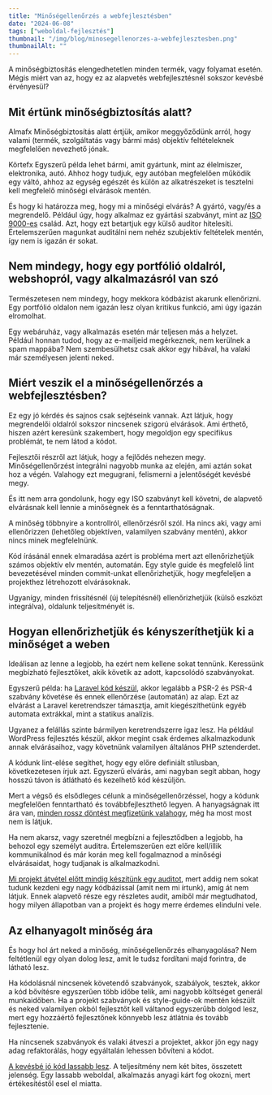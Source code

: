 ```yaml
---
title: "Minőségellenőrzés a webfejlesztésben"
date: "2024-06-08"
tags: ["weboldal-fejlesztés"]
thumbnail: "/img/blog/minosegellenorzes-a-webfejlesztesben.png"
thumbnailAlt: ""
---
```


<p class="lead">A minőségbiztosítás elengedhetetlen minden termék, vagy folyamat esetén. Mégis miért van az, hogy ez az alapvetés webfejlesztésnél sokszor kevésbé érvényesül?</p>

## Mit értünk minőségbiztosítás alatt?

Almafx Minőségbiztosítás alatt értjük, amikor meggyőződünk arról, hogy valami (termék, szolgáltatás vagy bármi más) objektív feltételeknek megfelelően nevezhető jónak.

Körtefx Egyszerű példa lehet bármi, amit gyártunk, mint az élelmiszer, elektronika, autó. Ahhoz hogy tudjuk, egy autóban megfelelően működik egy váltó, ahhoz az egység egészét és külön az alkatrészeket is tesztelni kell megfelelő minőségi elvárások mentén.

És hogy ki határozza meg, hogy mi a minőségi elvárás? A gyártó, vagy/és a megrendelő. Például úgy, hogy alkalmaz ez gyártási szabványt, mint az [ISO 9000-es](https://www.iso.org/standards/popular/iso-9000-family) család. Azt, hogy ezt betartjuk egy külső auditor hitelesíti. Értelemszerűen magunkat auditálni nem nehéz szubjektív feltételek mentén, így nem is igazán ér sokat.

## Nem mindegy, hogy egy portfólió oldalról, webshopról, vagy alkalmazásról van szó

Természetesen nem mindegy, hogy mekkora kódbázist akarunk ellenőrizni. Egy portfólió oldalon nem igazán lesz olyan kritikus funkció, ami úgy igazán elromolhat.

Egy webáruház, vagy alkalmazás esetén már teljesen más a helyzet. Például honnan tudod, hogy az e-mailjeid megérkeznek, nem kerülnek a spam mappába? Nem szembesülhetsz csak akkor egy hibával, ha valaki már személyesen jelenti neked.

## Miért veszik el a minőségellenőrzés a webfejlesztésben?

Ez egy jó kérdés és sajnos csak sejtéseink vannak. Azt látjuk, hogy megrendelői oldalról sokszor nincsenek szigorú elvárások. Ami érthető, hiszen azért keresünk szakembert, hogy megoldjon egy specifikus problémát, te nem látod a kódot.

Fejlesztői részről azt látjuk, hogy a fejlődés nehezen megy. Minőségellenőrzést integrálni nagyobb munka az elején, ami aztán sokat hoz a végén. Valahogy ezt megugrani, felismerni a jelentőségét kevésbé megy.

És itt nem arra gondolunk, hogy egy ISO szabványt kell követni, de alapvető elvárásnak kell lennie a minőségnek és a fenntarthatóságnak.

A minőség többnyire a kontrollról, ellenőrzésről szól. Ha nincs aki, vagy ami ellenőrizzen (lehetőleg objektíven, valamilyen szabvány mentén), akkor nincs minek megfelelnünk.

Kód írásánál ennek elmaradása azért is probléma mert azt ellenőrizhetjük számos objektív elv mentén, automatán. Egy style guide és megfelelő lint bevezetésével minden commit-unkat ellenőrizhetjük, hogy megfeleljen a projekthez létrehozott elvárásoknak.

Ugyanígy, minden frissítésnél (új telepítésnél) ellenőrizhetjük (külső eszközt integrálva), oldalunk teljesítményét is.

## Hogyan ellenőrizhetjük és kényszeríthetjük ki a minőséget a weben

Ideálisan az lenne a legjobb, ha ezért nem kellene sokat tennünk. Keressünk megbízható fejlesztőket, akik követik az adott, kapcsolódó szabványokat.

Egyszerű példa: ha [Laravel kód készül](/hu/szolgaltatasaink/alkalmazas-fejlesztes/), akkor legalább a PSR-2 és PSR-4 szabvány követése és ennek ellenőrzése (automatán) az alap. Ezt az elvárást a Laravel keretrendszer támasztja, amit kiegészíthetünk egyéb automata extrákkal, mint a statikus analízis.

Ugyanez a felállás szinte bármilyen keretrendszerre igaz lesz. Ha például WordPress fejlesztés készül, akkor megint csak érdemes alkalmazkodunk annak elvárásaihoz, vagy követnünk valamilyen általános PHP sztenderdet.

A kódunk lint-elése segíthet, hogy egy előre definiált stílusban, következetesen írjuk azt. Egyszerű elvárás, ami nagyban segít abban, hogy hosszú távon is átlátható és kezelhető kód készüljön.

Mert a végső és elsődleges célunk a minőségellenőrzéssel, hogy a kódunk megfelelően fenntartható és továbbfejleszthető legyen. A hanyagságnak itt ára van, [minden rossz döntést megfizetünk valahogy](https://conedevelopment.com/hu/jarulekos-karok-a-webfejlesztesben/), még ha most most nem is látjuk.

Ha nem akarsz, vagy szeretnél megbízni a fejlesztődben a legjobb, ha behozol egy személyt auditra. Értelemszerűen ezt előre kell/illik kommunikálnod és már korán meg kell fogalmaznod a minőségi elvárásaidat, hogy tudjanak is alkalmazkodni.

[Mi projekt átvétel előtt mindig készítünk egy auditot](https://conedevelopment.com/hu/szolgaltatasaink/alkalmazas-es-weboldal-audit-allapotfelmeres/), mert addig nem sokat tudunk kezdeni egy nagy kódbázissal (amit nem mi írtunk), amíg át nem látjuk. Ennek alapvető része egy részletes audit, amiből már megtudhatod, hogy milyen állapotban van a projekt és hogy merre érdemes elindulni vele.

## Az elhanyagolt minőség ára

És hogy hol árt neked a minőség, minőségellenőrzés elhanyagolása? Nem feltétlenül egy olyan dolog lesz, amit le tudsz fordítani majd forintra, de látható lesz.

Ha kódolásnál nincsenek követendő szabványok, szabályok, tesztek, akkor a kód bővítésre egyszerűen több időbe telik, ami nagyobb költséget generál munkaidőben.
Ha a projekt szabványok és style-guide-ok mentén készült és neked valamilyen okból fejlesztőt kell váltanod egyszerűbb dolgod lesz, mert egy hozzáértő fejlesztőnek könnyebb lesz átlátnia és tovább fejlesztenie.

Ha nincsenek szabványok és valaki átveszi a projektet, akkor jön egy nagy adag refaktorálás, hogy egyáltalán lehessen bővíteni a kódot.

[A kevésbé jó kód lassabb lesz](https://www.browserstack.com/guide/how-fast-should-a-website-load). A teljesítmény nem két bites, összetett jelenség. Egy lassabb weboldal, alkalmazás anyagi kárt fog okozni, mert értékesítéstől esel el miatta.
